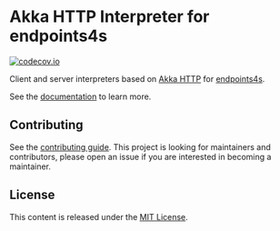 # Akka HTTP Interpreter for endpoints4s 

[![codecov.io](http://codecov.io/github/endpoints4s/akka-http/coverage.svg?branch=main)](http://codecov.io/github/endpoints4s/akka-http?branch=main)

Client and server interpreters based on [Akka HTTP](https://doc.akka.io/docs/akka-http/current/) for [endpoints4s](https://github.com/endpoints4s/endpoints4s).

See the [documentation](http://endpoints4s.github.io/akka-http) to learn more.

## Contributing

See the [contributing guide](CONTRIBUTING.md). This project is looking for maintainers and contributors, please
open an issue if you are interested in becoming a maintainer.

## License

This content is released under the [MIT License](http://opensource.org/licenses/mit-license.php).
